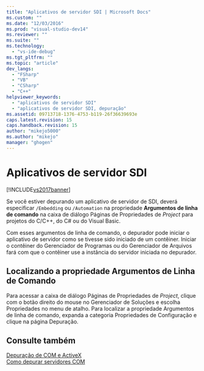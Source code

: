 ```yaml
---
title: "Aplicativos de servidor SDI | Microsoft Docs"
ms.custom: ""
ms.date: "12/03/2016"
ms.prod: "visual-studio-dev14"
ms.reviewer: ""
ms.suite: ""
ms.technology: 
  - "vs-ide-debug"
ms.tgt_pltfrm: ""
ms.topic: "article"
dev_langs: 
  - "FSharp"
  - "VB"
  - "CSharp"
  - "C++"
helpviewer_keywords: 
  - "aplicativos de servidor SDI"
  - "aplicativos de servidor SDI, depuração"
ms.assetid: 09713718-1376-4753-b119-26f36639693e
caps.latest.revision: 15
caps.handback.revision: 15
author: "mikejo5000"
ms.author: "mikejo"
manager: "ghogen"
---
```

# Aplicativos de servidor SDI
[!INCLUDE[vs2017banner](../code-quality/includes/vs2017banner.md)]

Se você estiver depurando um aplicativo de servidor de SDI, deverá especificar `/Embedding` ou `/Automation` na propriedade **Argumentos de linha de comando** na caixa de diálogo Páginas de Propriedades de *Project* para projetos do C\/C\+\+, do C\# ou do Visual Basic.  
  
 Com esses argumentos de linha de comando, o depurador pode iniciar o aplicativo de servidor como se tivesse sido iniciado de um contêiner.  Iniciar o contêiner do Gerenciador de Programas ou do Gerenciador de Arquivos fará com que o contêiner use a instância do servidor iniciada no depurador.  
  
## Localizando a propriedade Argumentos de Linha de Comando  
 Para acessar a caixa de diálogo Páginas de Propriedades de *Project*, clique com o botão direito do mouse no Gerenciador de Soluções e escolha Propriedades no menu de atalho.  Para localizar a propriedade Argumentos de linha de comando, expanda a categoria Propriedades de Configuração e clique na página Depuração.  
  
## Consulte também  
 [Depuração de COM e ActiveX](../debugger/com-and-activex-debugging.md)   
 [Como depurar servidores COM](../Topic/How%20to:%20Debug%20COM%20Servers.md)